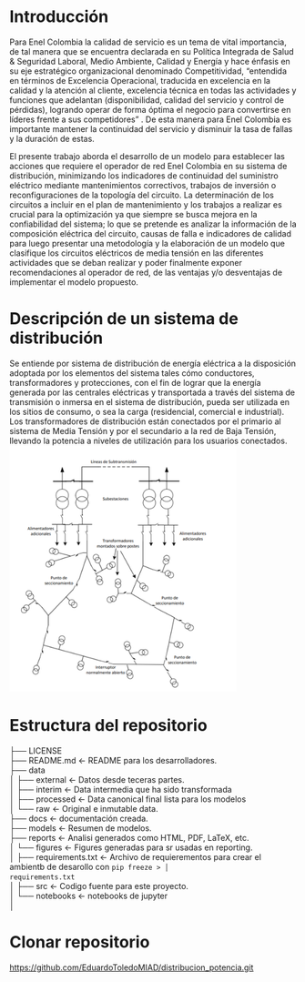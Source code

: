 # Introducción
Para Enel Colombia la calidad de servicio es un tema de vital importancia, de tal manera que se encuentra declarada en su Política Integrada de Salud & Seguridad Laboral, Medio Ambiente, Calidad y Energía y hace énfasis en su eje estratégico organizacional denominado Competitividad, “entendida en términos de Excelencia Operacional, traducida en excelencia en la calidad y la atención al cliente, excelencia técnica en todas las actividades y funciones que adelantan (disponibilidad, calidad del servicio y control de pérdidas), logrando operar de forma óptima el negocio para convertirse en líderes frente a sus competidores” . De esta manera para Enel Colombia es importante mantener la continuidad del servicio y disminuir la tasa de fallas y la duración de estas. 

 
El presente trabajo aborda el desarrollo de un modelo para establecer las acciones que requiere el operador de red Enel Colombia en su sistema de distribución, minimizando los indicadores de continuidad del suministro eléctrico mediante mantenimientos correctivos, trabajos de inversión o reconfiguraciones de la topología del circuito. La determinación de los circuitos a incluir en el plan de mantenimiento y los trabajos a realizar es crucial para la optimización ya que siempre se busca mejora en la confiabilidad del sistema; lo que se pretende es analizar la información de la composición eléctrica  del circuito, causas de falla e indicadores de calidad para luego presentar una metodología y la elaboración de un modelo que clasifique los circuitos eléctricos de media tensión en las diferentes actividades que se deban realizar y poder finalmente exponer recomendaciones al operador de red, de las ventajas y/o desventajas de implementar el modelo propuesto. 

# Descripción de un sistema de distribución

Se entiende por sistema de distribución de energía eléctrica a la disposición adoptada por los elementos del sistema tales cómo conductores, transformadores y protecciones, con el fin de lograr que la energía generada por las centrales eléctricas y transportada a través del sistema de transmisión o inmersa en el sistema de distribución, pueda ser utilizada en los sitios de consumo, o sea la carga (residencial, comercial e industrial). Los transformadores de distribución están conectados por el primario al sistema de Media Tensión y por el secundario a la red de Baja Tensión, llevando la potencia a niveles de utilización para los usuarios conectados. 
![Image](docs/figures/sistema_distribucion.png)

# Estructura del repositorio

├── LICENSE  
├── README.md          <- README para los desarrolladores.  
├── data  
│   ├── external       <- Datos desde teceras partes.  
│   ├── interim        <- Data intermedia que ha sido transformada  
│   ├── processed      <- Data canonical final lista para los modelos  
│   └── raw            <- Original e inmutable data.  
├── docs               <- documentación creada.  
├── models             <- Resumen de modelos.  
├── reports            <- Analisi generados como HTML, PDF, LaTeX, etc.  
│   └── figures        <- Figures generadas para sr usadas en reporting.  
│
├── requirements.txt   <- Archivo de requierementos para crear el ambientb de desarollo con `pip freeze > │                        requirements.txt`  
│
├── src                <- Codigo fuente para este proyecto.  
│   └── notebooks  <- notebooks de jupyter  
│

# Clonar repositorio

https://github.com/EduardoToledoMIAD/distribucion_potencia.git